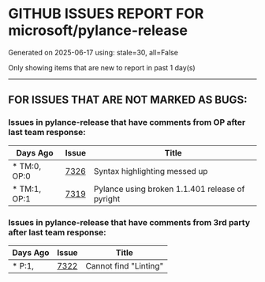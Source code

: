 
# GITHUB ISSUES REPORT FOR microsoft/pylance-release


Generated on 2025-06-17 using: stale=30, all=False


Only showing items that are new to report in past 1 day(s)


---

## FOR ISSUES THAT ARE NOT MARKED AS BUGS:


### Issues in pylance-release that have comments from OP after last team response:

| Days Ago | Issue | Title |
| --- | --- | --- |
 | \* TM:0, OP:0  |[7326](https://github.com/microsoft/pylance-release/issues/7326 "Syntax highlighting messed up")  |Syntax highlighting messed up |
 | \* TM:1, OP:1  |[7319](https://github.com/microsoft/pylance-release/issues/7319 "Pylance using broken 1.1.401 release of pyright")  |Pylance using broken 1.1.401 release of pyright |

### Issues in pylance-release that have comments from 3rd party after last team response:

| Days Ago | Issue | Title |
| --- | --- | --- |
 | \* P:1,  |[7322](https://github.com/microsoft/pylance-release/issues/7322 "Cannot find &quot;Linting&quot;")  |Cannot find "Linting" |




















